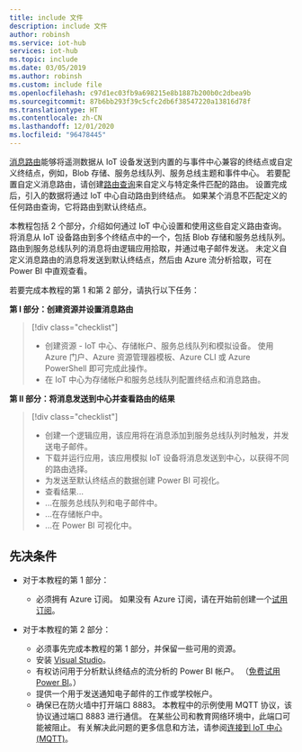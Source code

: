 ```yaml
---
title: include 文件
description: include 文件
author: robinsh
ms.service: iot-hub
services: iot-hub
ms.topic: include
ms.date: 03/05/2019
ms.author: robinsh
ms.custom: include file
ms.openlocfilehash: c97d1ec03fb9a698215e8b1887b200b0c2dbea9b
ms.sourcegitcommit: 87b6bb293f39c5cfc2db6f38547220a13816d78f
ms.translationtype: HT
ms.contentlocale: zh-CN
ms.lasthandoff: 12/01/2020
ms.locfileid: "96478445"
---
```

[消息路由](../articles/iot-hub/iot-hub-devguide-messages-d2c.md)能够将遥测数据从 IoT 设备发送到内置的与事件中心兼容的终结点或自定义终结点，例如，Blob 存储、服务总线队列、服务总线主题和事件中心。 若要配置自定义消息路由，请创建[路由查询](../articles/iot-hub/iot-hub-devguide-routing-query-syntax.md)来自定义与特定条件匹配的路由。 设置完成后，引入的数据将通过 IoT 中心自动路由到终结点。 如果某个消息不匹配定义的任何路由查询，它将路由到默认终结点。

本教程包括 2 个部分，介绍如何通过 IoT 中心设置和使用这些自定义路由查询。 将消息从 IoT 设备路由到多个终结点中的一个，包括 Blob 存储和服务总线队列。 路由到服务总线队列的消息将由逻辑应用拾取，并通过电子邮件发送。 未定义自定义消息路由的消息将发送到默认终结点，然后由 Azure 流分析拾取，可在 Power BI 中直观查看。

若要完成本教程的第 1 和第 2 部分，请执行以下任务：

**第 I 部分：创建资源并设置消息路由**
> [!div class="checklist"]
> * 创建资源 - IoT 中心、存储帐户、服务总线队列和模拟设备。 使用 Azure 门户、Azure 资源管理器模板、Azure CLI 或 Azure PowerShell 即可完成此操作。
> * 在 IoT 中心为存储帐户和服务总线队列配置终结点和消息路由。

**第 II 部分：将消息发送到中心并查看路由的结果**
> [!div class="checklist"]
> * 创建一个逻辑应用，该应用将在消息添加到服务总线队列时触发，并发送电子邮件。
> * 下载并运行应用，该应用模拟 IoT 设备将消息发送到中心，以获得不同的路由选择。
> * 为发送至默认终结点的数据创建 Power BI 可视化。
> * 查看结果...
> * ...在服务总线队列和电子邮件中。
> * ...在存储帐户中。
> * ...在 Power BI 可视化中。

## <a name="prerequisites"></a>先决条件

* 对于本教程的第 1 部分：
  - 必须拥有 Azure 订阅。 如果没有 Azure 订阅，请在开始前创建一个[试用订阅](https://www.microsoft.com/china/azure/index.html?fromtype=cn)。

* 对于本教程的第 2 部分：
  - 必须事先完成本教程的第 1 部分，并保留一些可用的资源。
  - 安装 [Visual Studio](https://www.visualstudio.com/)。
  - 有权访问用于分析默认终结点的流分析的 Power BI 帐户。 （[免费试用 Power BI](https://app.powerbi.com/signupredirect?pbi_source=web)。）
  - 提供一个用于发送通知电子邮件的工作或学校帐户。
  - 确保已在防火墙中打开端口 8883。 本教程中的示例使用 MQTT 协议，该协议通过端口 8883 进行通信。 在某些公司和教育网络环境中，此端口可能被阻止。 有关解决此问题的更多信息和方法，请参阅[连接到 IoT 中心(MQTT)](../articles/iot-hub/iot-hub-mqtt-support.md#connecting-to-iot-hub)。

<!-- [!INCLUDE [cloud-shell-try-it.md](cloud-shell-try-it.md)] -->

